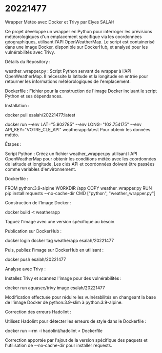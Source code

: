 # 20221477
Wrapper Météo avec Docker et Trivy par Elyes SALAH
 
Ce projet développe un wrapper en Python pour interroger les prévisions météorologiques d'un emplacement spécifique via les coordonnées géographiques, utilisant l'API OpenWeatherMap. Le script est containerisé dans une image Docker, disponible sur DockerHub, et analysé pour les vulnérabilités avec Trivy.
 
Détails du Repository :
 
weather_wrapper.py : Script Python servant de wrapper à l'API OpenWeatherMap. 
Il nécessite la latitude et la longitude en entrée pour retourner les informations météorologiques de l'emplacement.
 
Dockerfile : Fichier pour la construction de l'image Docker incluant le script Python et ses dépendances.
 
Installation :
 
docker pull esalah/20221477:latest
 
docker run --env LAT="5.902785" --env LONG="102.754175" --env API_KEY="VOTRE_CLE_API" weatherapp:latest
Pour obtenir les données météo.
 
Étapes :
 
Script Python : Créez un fichier weather_wrapper.py utilisant l'API OpenWeatherMap pour obtenir les conditions météo avec les coordonnées de latitude et longitude. 
Les clés API et coordonnées doivent être passées comme variables d'environnement.
 
Dockerfile :
 
FROM python:3.9-alpine
WORKDIR /app
COPY weather_wrapper.py
RUN pip install requests --no-cache-dir
CMD ["python", "weather_wrapper.py"]
 
Construction de l'Image Docker :
 
docker build -t weatherapp
 
Taguez l'image avec une version spécifique au besoin.
 
Publication sur DockerHub :
 
docker login
docker tag weatherapp esalah/20221477
 
Puis, publiez l'image sur DockerHub en utilisant :
 
docker push esalah/20221477
 
Analyse avec Trivy :
 
Installez Trivy et scannez l'image pour des vulnérabilités :
 
docker run aquasec/trivy image esalah/20221477
 
Modification effectuée pour réduire les vulnérabilités en changeant la base de l'image Docker de python:3.9-slim à python:3.9-alpine.
 
Correction des erreurs Hadolint :
 
Utilisez Hadolint pour détecter les erreurs de style dans le Dockerfile :
 
docker run --rm -i hadolint/hadolint < Dockerfile
 
Correction apportée par l'ajout de la version spécifique des paquets et l'utilisation de --no-cache-dir pour installer requests.
